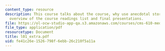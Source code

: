 ```yaml
---
content_type: resource
description: This course talks about the course, why use anecdotal stories?, and quick
  overview of the course readings list and final presentations.
file: https://ol-ocw-studio-app-qa.s3.amazonaws.com/courses/cms-610-media-industries-and-systems-spring-2006/fe41c26e1526798f6ebb26c210f5a11a_l01_extra.pdf
file_type: application/pdf
resourcetype: Document
title: l01_extra.pdf
uid: fe41c26e-1526-798f-6ebb-26c210f5a11a
---
```

